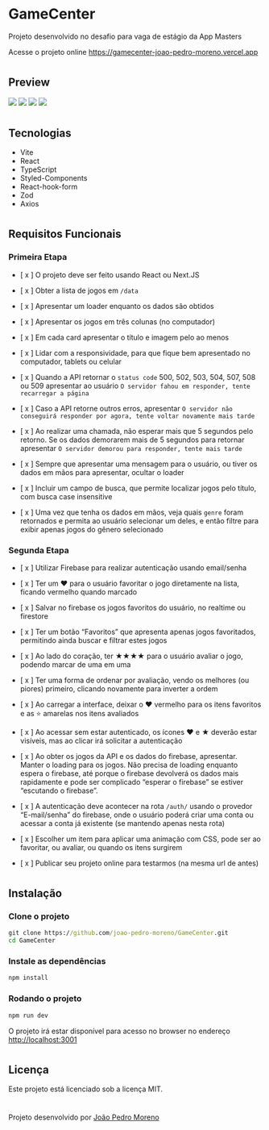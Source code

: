 # GameCenter

Projeto desenvolvido no desafio para vaga de estágio da App Masters

Acesse o projeto online <https://gamecenter-joao-pedro-moreno.vercel.app>

#

## Preview

<img src="https://i.imgur.com/Oxd93r0.png" />
<img src="https://i.imgur.com/IbNgxvR.png" />
<img src="https://i.imgur.com/0jZXPZw.png" />
<img src="https://i.imgur.com/cOzkxQ4.png" />

#

## Tecnologias

- Vite
- React
- TypeScript
- Styled-Components
- React-hook-form
- Zod
- Axios

#

## Requisitos Funcionais

### Primeira Etapa

- [ x ] O projeto deve ser feito usando React ou Next.JS

- [ x ] Obter a lista de jogos em `/data`

- [ x ] Apresentar um loader enquanto os dados são obtidos

- [ x ] Apresentar os jogos em três colunas (no computador)

- [ x ] Em cada card apresentar o título e imagem pelo ao menos

- [ x ] Lidar com a responsividade, para que fique bem apresentado no computador, tablets ou celular

- [ x ] Quando a API retornar o `status code` 500, 502, 503, 504, 507, 508 ou 509 apresentar ao usuário `O servidor fahou em responder, tente recarregar a página`

- [ x ] Caso a API retorne outros erros, apresentar `O servidor não conseguirá responder por agora, tente voltar novamente mais tarde`

- [ x ] Ao realizar uma chamada, não esperar mais que 5 segundos pelo retorno. Se os dados demorarem mais de 5 segundos para retornar apresentar `O servidor demorou para responder, tente mais tarde`

- [ x ] Sempre que apresentar uma mensagem para o usuário, ou tiver os dados em mãos para apresentar, ocultar o loader

- [ x ] Incluir um campo de busca, que permite localizar jogos pelo título, com busca case insensitive

- [ x ] Uma vez que tenha os dados em mãos, veja quais `genre` foram retornados e permita ao usuário selecionar um deles, e então filtre para exibir apenas jogos do gênero selecionado

### Segunda Etapa

- [ x ] Utilizar Firebase para realizar autenticação usando email/senha

- [ x ] Ter um ❤ para o usuário favoritar o jogo diretamente na lista, ficando vermelho quando marcado

- [ x ] Salvar no firebase os jogos favoritos do usuário, no realtime ou firestore

- [ x ] Ter um botão “Favoritos” que apresenta apenas jogos favoritados, permitindo ainda buscar e filtrar estes jogos

- [ x ] Ao lado do coração, ter ★★★★ para o usuário avaliar o jogo, podendo marcar de uma em uma

- [ x ] Ter uma forma de ordenar por avaliação, vendo os melhores (ou piores) primeiro, clicando novamente para inverter a ordem

- [ x ] Ao carregar a interface, deixar o ❤️ vermelho para os itens favoritos e as ⭐️ amarelas nos itens avaliados

- [ x ] Ao acessar sem estar autenticado, os ícones ❤ e ★ deverão estar visíveis, mas ao clicar irá solicitar a autenticação

- [ x ] Ao obter os jogos da API e os dados do firebase, apresentar. Manter o loading para os jogos. Não precisa de loading enquanto espera o firebase, até porque o firebase devolverá os dados mais rapidamente e pode ser complicado “esperar o firebase” se estiver “escutando o firebase”.

- [ x ] A autenticação deve acontecer na rota `/auth/` usando o provedor “E-mail/senha” do firebase, onde o usuário poderá criar uma conta ou acessar a conta já existente (se mantendo apenas nesta rota)

- [ x ] Escolher um item para aplicar uma animação com CSS, pode ser ao favoritar, ou avaliar, ou quando os itens surgirem

- [ x ] Publicar seu projeto online para testarmos (na mesma url de antes)

#

## Instalação

### Clone o projeto

```cmd
git clone https://github.com/joao-pedro-moreno/GameCenter.git
cd GameCenter
```

### Instale as dependências

```cmd
npm install
```

### Rodando o projeto

```cmd
npm run dev
```

O projeto irá estar disponível para acesso no browser no endereço <http://localhost:3001>

#

## Licença

Este projeto está licenciado sob a licença MIT.

#

Projeto desenvolvido por <a href="https://github.com/joao-pedro-moreno">João Pedro Moreno</a>
